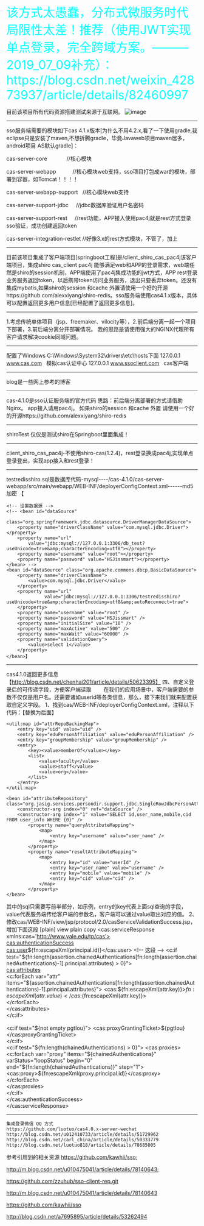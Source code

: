 <font color=#00ffff size=6>
该方式太愚蠢，分布式微服务时代局限性太差！推荐（使用JWT实现单点登录，完全跨域方案。———2019_07_09补充）：https://blog.csdn.net/weixin_42873937/article/details/82460997
</font>




目前该项目所有代码资源搭建测试来源于互联网。
 ![image](https://img-blog.csdn.net/20160905135324296)

**************************************************************************************************************************************
sso服务端需要的模块如下cas 4.1.x版本[为什么不用4.2.x,看了一下使用gradle,我eclipse只是安装了maven,不想折腾gradle，毕竟Javaweb项目maven居多，android项目 AS默认gradle]： 

 cas-server-core             //核心模块	  
 
 cas-server-webapp           //核心模块web支持，sso项目打包成war的模块，部署到容器，如Tomcat！！！！  
 
 cas-server-webapp-support   //核心模块web支持	  
 
 cas-server-support-jdbc     //jdbc数据库验证用户名密码	  
 
 cas-server-support-rest     //rest功能，APP接入使用pac4j就是rest方式登录sso验证，成功创建返回token	  
 
 cas-server-integration-restlet //好像3.x的rest方式模块，不管了，加上	
**************************************************************************************************************************************
目前该项目集成了客户端项目[springboot工程]是/client_shiro_cas_pac4j该客户端项目，集成shiro cas_client pac4j 能够满足web和APP的登录需求，web端任然是shiro的session机制，APP端使用了pac4j集成功能的jwt方式，APP rest登录业务服务返回token，以后携带token访问业务服务，退出只要丢弃token。还没有集成mybatis,如果shiro的session 和cache 外置请使用一个好的开源https://github.com/alexxiyang/shiro-redis。sso服务端使用cas4.1.x版本，具体可以配置返回更多用户信息[已经配置了返回更多信息]。
**************************************************************************************************************************************

1.考虑传统单体项目（jsp、freemaker、vilocity等），2.前后端分离一起一个项目下部署，3.前后端分离分开部署情况。
我的思路是请使用强大的NGINX代理所有客户请求解决cookie同域问题。

**************************************************************************************************************************************

配置了Windows  C:\Windows\System32\drivers\etc\hosts下面
127.0.0.1 www.cas.com   模拟cas认证中心
127.0.0.1 www.ssoclient.com   cas客户端

**************************************************************************************************************************************

blog是一些网上参考的博客


**************************************************************************************************************************************

cas-4.1.0是sso认证服务端的官方代码
思路：前后端分离部署的方式请借助Nginx。
app接入请用pac4j。
如果shiro的session 和cache 外置 请使用一个好的开源https://github.com/alexxiyang/shiro-redis






**************************************************************************************************************************************
shiroTest 仅仅是测试shiro在Springboot里面集成！




**************************************************************************************************************************************
client_shiro_cas_pac4j-不使用shiro-cas(1.2.4)，rest登录换成pac4j,实现单点登录登出，实现app接入和rest登录！






**************************************************************************************************************************************
testredisshiro.sql是数据库代码-mysql----/cas-4.1.0/cas-server-webapp/src/main/webapp/WEB-INF/deployerConfigContext.xml------md5加密
【<!-- 通过数据库验证身份，这个得自己去实现 admin  admin -->
	<bean id="primaryAuthenticationHandler"
		class="org.jasig.cas.adaptors.jdbc.QueryDatabaseAuthenticationHandler"
		p:dataSource-ref="dataSource" p:passwordEncoder-ref="passwordEncoder"
		p:sql="select password from tb_user where username = ? and active = 1" />

	<!-- 设置数据源 -->
	<!-- <bean id="dataSource"
		class="org.springframework.jdbc.datasource.DriverManagerDataSource">
		<property name="driverClassName" value="com.mysql.jdbc.Driver"></property>
		<property name="url"
			value="jdbc:mysql://127.0.0.1:3306/db_test?useUnicode=true&amp;characterEncoding=utf8"></property>
		<property name="username" value="root"></property>
		<property name="password" value="HSJissmart"></property>
	</bean> -->
	<bean id="dataSource" class="org.apache.commons.dbcp.BasicDataSource">
		<property name="driverClassName">
			<value>com.mysql.jdbc.Driver</value>
		</property>
		<property name="url" 
		          value="jdbc:mysql://127.0.0.1:3306/testredisshiro?useUnicode=true&amp;characterEncoding=utf8&amp;autoReconnect=true">
		</property>
		<property name="username" value="root" />
		<property name="password" value="HSJissmart" />
		<property name="initialSize" value="10" />
		<property name="maxActive" value="500" />
		<property name="maxWait" value="60000" />
		<property name="validationQuery">
			<value>select 1</value>
		</property>
	</bean>】

********************************************************************************************************************************
cas4.1.0返回更多信息【http://blog.csdn.net/chenhai201/article/details/50623395】
四、自定义登录后的可传递字段，方便客户端读取
　　在我们的应用场景中，客户端需要的参数不仅仅是用户名。还需要诸如userid等各类信息，那么，接下来我们就来配置获取自定义字段。
1、找到cas/WEB-INF/deployerConfigContext.xml，注释以下代码：【替换为后面】
<bean id="attributeRepository" class="org.jasig.services.persondir.support.NamedStubPersonAttributeDao"  
          p:backingMap-ref="attrRepoBackingMap" />  
  
    <util:map id="attrRepoBackingMap">  
        <entry key="uid" value="uid" />  
        <entry key="eduPersonAffiliation" value="eduPersonAffiliation" />  
        <entry key="groupMembership" value="groupMembership" />  
        <entry>  
            <key><value>memberOf</value></key>  
            <list>  
                <value>faculty</value>  
                <value>staff</value>  
                <value>org</value>  
            </list>  
        </entry>  
    </util:map>  
 
    <bean id="attributeRepository" class="org.jasig.services.persondir.support.jdbc.SingleRowJdbcPersonAttributeDao">  
        <constructor-arg index="0" ref="dataSource" />  
        <constructor-arg index="1" value="SELECT id,user_name,mobile,cid FROM user_info WHERE {0}" />  
            <property name="queryAttributeMapping">  
                <map>  
                    <entry key="username" value="user_name" />  
                </map>  
            </property>  
            <property name="resultAttributeMapping">  
                <map>  
                    <entry key="id" value="userId" />  
                    <entry key="user_name" value="username" />  
                    <entry key="mobile" value="mobile" />  
                    <entry key="cid" value="cid" />  
                </map>  
            </property>  
    </bean>  
其中的sql只需要写前半部分，如示例，entry的key代表上面sql查询的字段，value代表服务端传给客户端的参数名，客户端可以通过value取出对应的值。
2、修改cas/WEB-INF/view/jsp/protocol/2.0/casServiceValidationSuccess.jsp，增加下面这段
[plain] view plain copy
<cas:serviceResponse xmlns:cas='http://www.yale.edu/tp/cas'>  
    <cas:authenticationSuccess>  
        <cas:user>${fn:escapeXml(principal.id)}</cas:user>  
        <!-- 这段 -->  
        <c:if test="${fn:length(assertion.chainedAuthentications[fn:length(assertion.chainedAuthentications)-1].principal.attributes) > 0}">  
            <cas:attributes>  
                <c:forEach var="attr" items="${assertion.chainedAuthentications[fn:length(assertion.chainedAuthentications)-1].principal.attributes}">  
                    <cas:${fn:escapeXml(attr.key)}>${fn:escapeXml(attr.value)}</cas:${fn:escapeXml(attr.key)}>  
                </c:forEach>  
            </cas:attributes>  
        </c:if>  
        <!-- 这段 end-->  
        <c:if test="${not empty pgtIou}">  
            <cas:proxyGrantingTicket>${pgtIou}</cas:proxyGrantingTicket>  
        </c:if>  
        <c:if test="${fn:length(chainedAuthentications) > 0}">  
            <cas:proxies>  
                <c:forEach var="proxy" items="${chainedAuthentications}" varStatus="loopStatus" begin="0" end="${fn:length(chainedAuthentications)}" step="1">  
                    <cas:proxy>${fn:escapeXml(proxy.principal.id)}</cas:proxy>  
                </c:forEach>  
            </cas:proxies>  
        </c:if>  
    </cas:authenticationSuccess>  
</cas:serviceResponse>  
********************************************************************************************************************************

```
集成登录微信 QQ 方式
https://github.com/luotuo/cas4.0.x-server-wechat
http://blog.csdn.net/u012410733/article/details/51729962
http://blog.csdn.net/carl_china/article/details/50333779
http://blog.csdn.net/luotuo818/article/details/78685005
```






参考引用到的相关资源
https://github.com/kawhii/sso;  

http://m.blog.csdn.net/u010475041/article/details/78140643;    

https://github.com/zzuhub/sso-client-rep.git   

http://m.blog.csdn.net/u010475041/article/details/78140643  

https://github.com/kawhii/sso  

http://blog.csdn.net/a7695895/article/details/53262494

